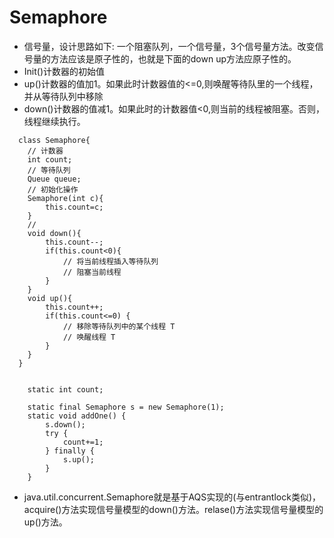 # Semaphore
* 信号量，设计思路如下: 一个阻塞队列，一个信号量，3个信号量方法。改变信号量的方法应该是原子性的，也就是下面的down up方法应原子性的。
* Init()计数器的初始值
* up()计数器的值加1。如果此时计数器值的<=0,则唤醒等待队里的一个线程，并从等待队列中移除
* down()计数器的值减1。如果此时的计数器值<0,则当前的线程被阻塞。否则，线程继续执行。

```
  class Semaphore{
    // 计数器
    int count;
    // 等待队列
    Queue queue;
    // 初始化操作
    Semaphore(int c){
        this.count=c;
    }
    //
    void down(){
        this.count--;
        if(this.count<0){
            // 将当前线程插入等待队列
            // 阻塞当前线程
        }
    }
    void up(){
        this.count++;
        if(this.count<=0) {
            // 移除等待队列中的某个线程 T
            // 唤醒线程 T
        }
    }
  }


    static int count;

    static final Semaphore s = new Semaphore(1);
    static void addOne() {
        s.down();
        try {
            count+=1;
        } finally {
            s.up();
        }
    }
```

* java.util.concurrent.Semaphore就是基于AQS实现的(与entrantlock类似)，acquire()方法实现信号量模型的down()方法。relase()方法实现信号量模型的up()方法。
